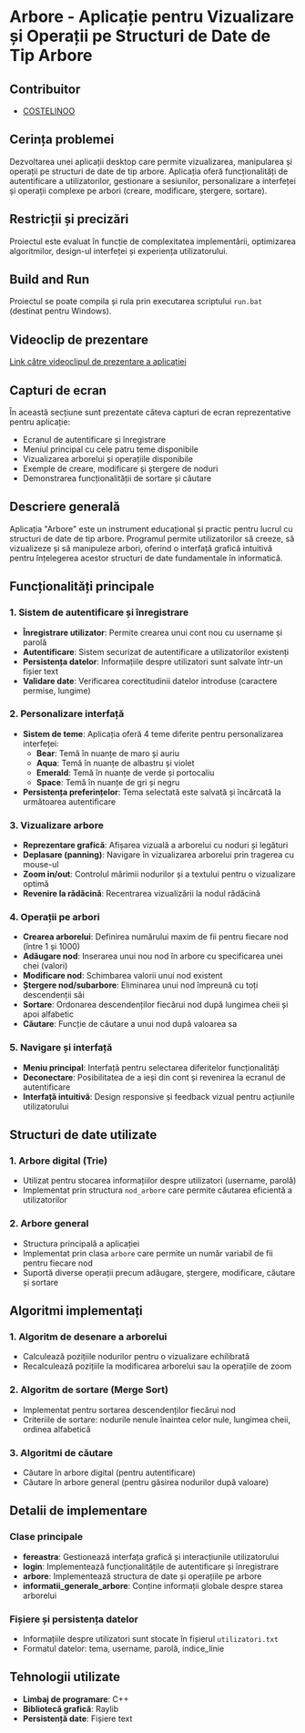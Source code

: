 # Arbore - Aplicație pentru Vizualizare și Operații pe Structuri de Date de Tip Arbore

## Contribuitor
- [COSTELINOO](https://github.com/COSTELINOO)

## Cerința problemei
Dezvoltarea unei aplicații desktop care permite vizualizarea, manipularea și operații pe structuri de date de tip arbore. Aplicația oferă funcționalități de autentificare a utilizatorilor, gestionare a sesiunilor, personalizare a interfeței și operații complexe pe arbori (creare, modificare, ștergere, sortare).

## Restricții și precizări
Proiectul este evaluat în funcție de complexitatea implementării, optimizarea algoritmilor, design-ul interfeței și experiența utilizatorului.

## Build and Run
Proiectul se poate compila și rula prin executarea scriptului `run.bat` (destinat pentru Windows).

## Videoclip de prezentare
[Link către videoclipul de prezentare a aplicației](https://drive.google.com/file/d/1gu82tia7zU_eD8UCEkG0hnON9PXzh7g-/view?usp=drive_link)

## Capturi de ecran
În această secțiune sunt prezentate câteva capturi de ecran reprezentative pentru aplicație:
- Ecranul de autentificare și înregistrare
- Meniul principal cu cele patru teme disponibile
- Vizualizarea arborelui și operațiile disponibile
- Exemple de creare, modificare și ștergere de noduri
- Demonstrarea funcționalității de sortare și căutare

## Descriere generală
Aplicația "Arbore" este un instrument educațional și practic pentru lucrul cu structuri de date de tip arbore. Programul permite utilizatorilor să creeze, să vizualizeze și să manipuleze arbori, oferind o interfață grafică intuitivă pentru înțelegerea acestor structuri de date fundamentale în informatică.

## Funcționalități principale

### 1. Sistem de autentificare și înregistrare
- **Înregistrare utilizator**: Permite crearea unui cont nou cu username și parolă
- **Autentificare**: Sistem securizat de autentificare a utilizatorilor existenți
- **Persistența datelor**: Informațiile despre utilizatori sunt salvate într-un fișier text
- **Validare date**: Verificarea corectitudinii datelor introduse (caractere permise, lungime)

### 2. Personalizare interfață
- **Sistem de teme**: Aplicația oferă 4 teme diferite pentru personalizarea interfeței:
  - **Bear**: Temă în nuanțe de maro și auriu
  - **Aqua**: Temă în nuanțe de albastru și violet
  - **Emerald**: Temă în nuanțe de verde și portocaliu
  - **Space**: Temă în nuanțe de gri și negru
- **Persistența preferințelor**: Tema selectată este salvată și încărcată la următoarea autentificare

### 3. Vizualizare arbore
- **Reprezentare grafică**: Afișarea vizuală a arborelui cu noduri și legături
- **Deplasare (panning)**: Navigare în vizualizarea arborelui prin tragerea cu mouse-ul
- **Zoom in/out**: Controlul mărimii nodurilor și a textului pentru o vizualizare optimă
- **Revenire la rădăcină**: Recentrarea vizualizării la nodul rădăcină

### 4. Operații pe arbori
- **Crearea arborelui**: Definirea numărului maxim de fii pentru fiecare nod (între 1 și 1000)
- **Adăugare nod**: Inserarea unui nou nod în arbore cu specificarea unei chei (valori)
- **Modificare nod**: Schimbarea valorii unui nod existent
- **Ștergere nod/subarbore**: Eliminarea unui nod împreună cu toți descendenții săi
- **Sortare**: Ordonarea descendenților fiecărui nod după lungimea cheii și apoi alfabetic
- **Căutare**: Funcție de căutare a unui nod după valoarea sa

### 5. Navigare și interfață
- **Meniu principal**: Interfață pentru selectarea diferitelor funcționalități
- **Deconectare**: Posibilitatea de a ieși din cont și revenirea la ecranul de autentificare
- **Interfață intuitivă**: Design responsive și feedback vizual pentru acțiunile utilizatorului

## Structuri de date utilizate

### 1. Arbore digital (Trie)
- Utilizat pentru stocarea informațiilor despre utilizatori (username, parolă)
- Implementat prin structura `nod_arbore` care permite căutarea eficientă a utilizatorilor

### 2. Arbore general
- Structura principală a aplicației
- Implementat prin clasa `arbore` care permite un număr variabil de fii pentru fiecare nod
- Suportă diverse operații precum adăugare, ștergere, modificare, căutare și sortare

## Algoritmi implementați

### 1. Algoritm de desenare a arborelui
- Calculează pozițiile nodurilor pentru o vizualizare echilibrată
- Recalculează pozițiile la modificarea arborelui sau la operațiile de zoom

### 2. Algoritm de sortare (Merge Sort)
- Implementat pentru sortarea descendenților fiecărui nod
- Criteriile de sortare: nodurile nenule înaintea celor nule, lungimea cheii, ordinea alfabetică

### 3. Algoritmi de căutare
- Căutare în arbore digital (pentru autentificare)
- Căutare în arbore general (pentru găsirea nodurilor după valoare)

## Detalii de implementare

### Clase principale
- **fereastra**: Gestionează interfața grafică și interacțiunile utilizatorului
- **login**: Implementează funcționalitățile de autentificare și înregistrare
- **arbore**: Implementează structura de date și operațiile pe arbore
- **informatii_generale_arbore**: Conține informații globale despre starea arborelui

### Fișiere și persistența datelor
- Informațiile despre utilizatori sunt stocate în fișierul `utilizatori.txt`
- Formatul datelor: tema, username, parolă, indice_linie

## Tehnologii utilizate
- **Limbaj de programare**: C++
- **Bibliotecă grafică**: Raylib
- **Persistență date**: Fișiere text